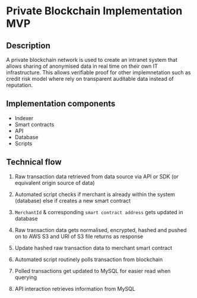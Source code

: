 # Private Blockchain Implementation MVP

## Description

A private blockchain network is used to create an intranet system that allows sharing of anonymised data in real time on their own IT infrastructure. This allows verifiable proof for other implemnetation such as credit risk model where rely on transparent auditable data instead of reputation.

## Implementation components

- Indexer
- Smart contracts
- API
- Database
- Scripts

## Technical flow

1. Raw transaction data retrieved from data source via API or SDK (or equivalent origin source of data)

2. Automated script checks if merchant is already within the system (database) else if creates a new smart contract

3. `MerchantId` & corresponding `smart contract address` gets updated in database

4. Raw transaction data gets normalised, encrypted, hashed and pushed on to AWS S3 and URI of S3 file returns as response

5. Update hashed raw transaction data to merchant smart contract

6. Automated script routinely polls transaction from blockchain

7. Polled transactions get updated to MySQL for easier read when querying

8. API interaction retrieves information from MySQL
